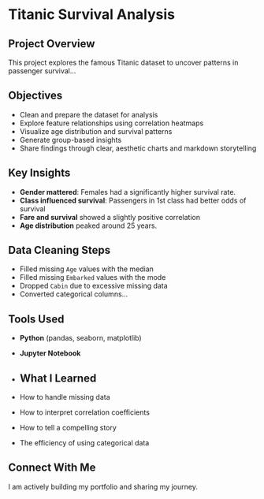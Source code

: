 # Titanic Survival Analysis

##  Project Overview
This project explores the famous Titanic dataset to uncover patterns in passenger survival...

##  Objectives
- Clean and prepare the dataset for analysis
- Explore feature relationships using correlation heatmaps
- Visualize age distribution and survival patterns
- Generate group-based insights
- Share findings through clear, aesthetic charts and markdown storytelling

##  Key Insights
- **Gender mattered**: Females had a significantly higher survival rate.
- **Class influenced survival**: Passengers in 1st class had better odds of survival
- **Fare and survival** showed a slightly positive correlation
- **Age distribution** peaked around 25 years.

## Data Cleaning Steps
- Filled missing `Age` values with the median
- Filled missing `Embarked` values with the mode
- Dropped `Cabin` due to excessive missing data
- Converted categorical columns...

##  Tools Used
- **Python** (pandas, seaborn, matplotlib)
- **Jupyter Notebook**

- ##  What I Learned
- How to handle missing data
- How to interpret correlation coefficients
- How to tell a compelling story
- The efficiency of using categorical data

## Connect With Me
I am actively building my portfolio and sharing my journey.
